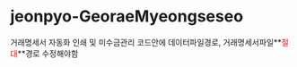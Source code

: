 # jeonpyo-GeoraeMyeongseseo

거래명세서 자동화
인쇄 및 미수금관리
코드안에 데이터파일경로, 거래명세서파일**<span style="color:red">절대</span>**경로 수정해야함

